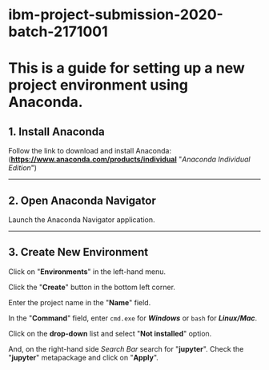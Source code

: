 ﻿# ibm-project-submission-2020-batch-2171001
# This is a guide for setting up a new project environment using Anaconda.
## 1. Install Anaconda
Follow the link to download and install Anaconda: (**https://www.anaconda.com/products/individual** "*Anaconda Individual Edition*")
___
## 2. Open Anaconda Navigator
Launch the Anaconda Navigator application.
___
## 3. Create New Environment
Click on "**Environments**" in the left-hand menu.

Click the "**Create**" button in the bottom left corner.

Enter the project name in the "**Name**" field.

In the "**Command**" field, enter `cmd.exe` for **_Windows_** or `bash` for **_Linux/Mac_**.

Click on the **drop-down** list and select "**Not installed**" option.

And, on the right-hand side *Search Bar* search for "**jupyter**". Check the "**jupyter**" metapackage and click on "**Apply**".
